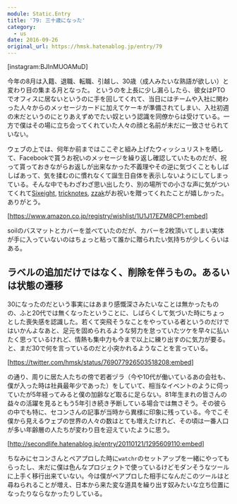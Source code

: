 ```yaml
---
module: Static.Entry
title: '79: 三十歳になった'
category:
  - us
date: 2016-09-26
original_url: https://hmsk.hatenablog.jp/entry/79
---
```


[instagram:BJlnMUOAMuD]

今年の8月は入籍、退職、転職、引越し、30歳（成人みたいな熟語が欲しい）と変わり目の集まる月となった。
というのを上長に少し漏らしたら、彼女はPTOでオフィスに居ないというのに手を回してくれて、当日にはチームや入社に関わった人々からのメッセージカードに加えてケーキが準備されてしまい、入社初週の末だというのにとりあえずめでたい奴という認識を同僚からは受けている。一方で僕はその場に立ち会ってくれていた人々の顔と名前が未だに一致させられていない。

ウェブの上では、何年か前まではここぞと組み上げたウィッシュリストを晒して、Facebookで貰うお祝いのメッセージを繰り返し確認していたものだが、祝って貰っておきながらお返しが出来なかった不義理やその逆に気づくこともしばしばあって、気を揉むのに慣れなくて誕生日自体を表示しないようにしてしまっている。そんな中でもわざわざ思い出したり、別の場所での小さな声に気がついてくれて[Sixeight](https://twitter.com/tomohi_ro), [tricknotes](https://twitter.com/tricknotes), [zzak](https://twitter.com/_zzak)がお祝いを贈ってくれたことが嬉しかった。ありがとう。


[https://www.amazon.co.jp/registry/wishlist/1U1J17EZM8CP1:embed]

soilのバスマットとカバーを並べていたのだが、カバーを2枚頂いてしまい実体が手に入っていないのはちょっと粘って誰かに贈られたい気持ちが少しくらいはある。


## ラベルの追加だけではなく、削除を伴うもの。あるいは状態の遷移

30になったのだという事実にはあまり感慨深さみたいなことは無かったものの、ふと20代では無くなったということに、しばらくして気づいた時にちょっとした喪失感を認識した。若くて突飛そうなことをやっている者というのだけではいかんよなあと、足元を固められるような努力を怠っていたツケを早々に払いたく思っているけれど、情熱も集中力も今まで以上に練り出すのに気力が要る。と、まだ30で何を言っているのだと小突かれるようなことを言っている。


[https://twitter.com/hmsk/status/769077926503518208:embed]


の通り、周りに居た人たちの傍で若者ヅラ（今や10代が働いているあの会社も、僕が入った時は社員最年少であった）をしていて、相当なイベントのように伺っていたが5年経ってみると僕の加齢など取るに足らない。81年生まれの皆さんの益々の活躍を見るともう5年引き続き予断している場合では無さそう。その彼らの中でも特に、セコンさんの記事が当時から異様に印象に残っている。今でこそ僕から見えるウェブの世界の人々の数はとても増えたけれど、その頃は一番人口が多い年齢層の人たちが変わり目を迎えていたように思う。

[http://secondlife.hatenablog.jp/entry/20110121/1295609110:embed]

ちなみにセコンさんとペアプロした時に`watchr`のセットアップを一緒にやってもらったし、未だに僕は色んなプロジェクトで使っているけどモダンそうなツールに上手く移行出来ていない。今は僕がペアプロした相手になんだこのツールはと尋ねられることが増え、日本から来た変な道具を繰り出す奴みたいな立ち位置になったりならなかったりしている。
